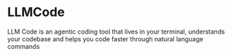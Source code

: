 # LLMCode
LLM Code is an agentic coding tool that lives in your terminal, understands your codebase and helps you code faster through natural language commands
